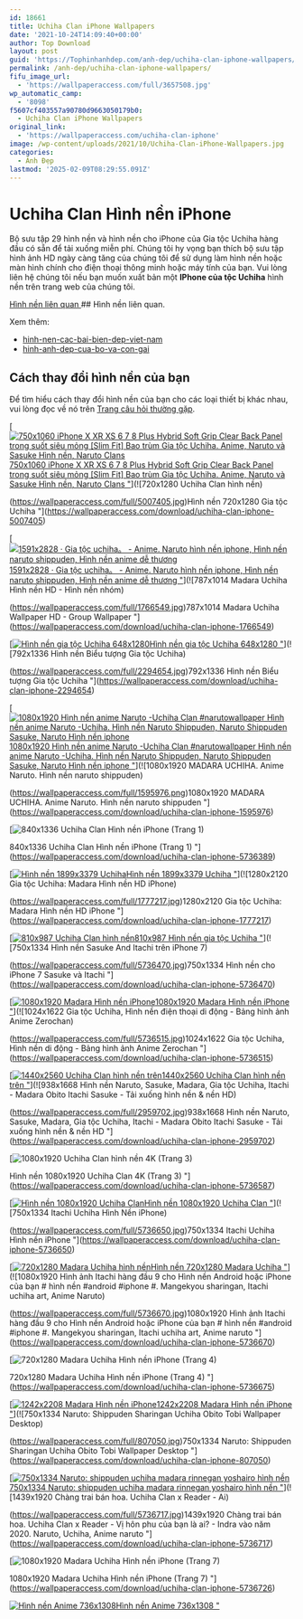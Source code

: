 ```yaml
---
id: 18661
title: Uchiha Clan iPhone Wallpapers
date: '2021-10-24T14:09:40+00:00'
author: Top Download
layout: post
guid: 'https://Tophinhanhdep.com/anh-dep/uchiha-clan-iphone-wallpapers/'
permalink: /anh-dep/uchiha-clan-iphone-wallpapers/
fifu_image_url:
  - 'https://wallpaperaccess.com/full/3657508.jpg'
wp_automatic_camp:
  - '8098'
f5607cf403557a90780d9663050179b0:
  - Uchiha Clan iPhone Wallpapers
original_link:
  - 'https://wallpaperaccess.com/uchiha-clan-iphone'
image: /wp-content/uploads/2021/10/Uchiha-Clan-iPhone-Wallpapers.jpg
categories:
  - Ảnh Đẹp
lastmod: '2025-02-09T08:29:55.091Z'
---
```

# Uchiha Clan Hình nền iPhone

Bộ sưu tập 29 hình nền và hình nền cho iPhone của Gia tộc Uchiha hàng đầu có sẵn để tải xuống miễn phí. Chúng tôi hy vọng bạn thích bộ sưu tập hình ảnh HD ngày càng tăng của chúng tôi để sử dụng làm hình nền hoặc màn hình chính cho điện thoại thông minh hoặc máy tính của bạn. Vui lòng liên hệ chúng tôi nếu bạn muốn xuất bản một **IPhone của tộc Uchiha** hình nền trên trang web của chúng tôi.

[Hình nền liên quan ](#related) ## Hình nền liên quan.

   
 Xem thêm:

   
- [hinh-nen-cac-bai-bien-dep-viet-nam](https://tophinhanhdep.com/anh-dep/hinh-nen-cac-bai-bien-dep-viet-nam/)
- [hinh-anh-dep-cua-bo-va-con-gai](https://tophinhanhdep.com/hinh-anh-de-thuong/hinh-anh-dep-cua-bo-va-con-gai/)

## Cách thay đổi hình nền của bạn

Để tìm hiểu cách thay đổi hình nền của bạn cho các loại thiết bị khác nhau, vui lòng đọc về nó trên [Trang câu hỏi thường gặp](https://tophinhanhdep.com/faq/).

  
[[![750x1060 iPhone X XR XS 6 7 8 Plus Hybrid Soft Grip Clear Back Panel trong suốt siêu mỏng [Slim Fit] Bao trùm Gia tộc Uchiha.  Anime, Naruto và Sasuke Hình nền, Naruto Clans](https://wallpaperaccess.com/full/3657508.jpg)750x1060 iPhone X XR XS 6 7 8 Plus Hybrid Soft Grip Clear Back Panel trong suốt siêu mỏng \[Slim Fit\] Bao trùm Gia tộc Uchiha. Anime, Naruto và Sasuke Hình nền, Naruto Clans "](https://wallpaperaccess.com/download/uchiha-clan-iphone-3657508)](![720x1280 Uchiha Clan hình nền)

(https://wallpaperaccess.com/full/5007405.jpg)Hình nền 720x1280 Gia tộc Uchiha "](https://wallpaperaccess.com/download/uchiha-clan-iphone-5007405)

[[![1591x2828 · Gia tộc uchiha。 - Anime.  Naruto hình nền iphone, Hình nền naruto shippuden, Hình nền anime dễ thương](https://wallpaperaccess.com/full/5736342.jpg)1591x2828 · Gia tộc uchiha。 - Anime. Naruto hình nền iphone, Hình nền naruto shippuden, Hình nền anime dễ thương "](https://wallpaperaccess.com/download/uchiha-clan-iphone-5736342)](![787x1014 Madara Uchiha Hình nền HD - Hình nền nhóm)

(https://wallpaperaccess.com/full/1766549.jpg)787x1014 Madara Uchiha Wallpaper HD - Group Wallpaper "](https://wallpaperaccess.com/download/uchiha-clan-iphone-1766549)

[[![Hình nền gia tộc Uchiha 648x1280](https://wallpaperaccess.com/full/5736357.jpg)Hình nền gia tộc Uchiha 648x1280 "](https://wallpaperaccess.com/download/uchiha-clan-iphone-5736357)](![792x1336 Hình nền Biểu tượng Gia tộc Uchiha)

(https://wallpaperaccess.com/full/2294654.jpg)792x1336 Hình nền Biểu tượng Gia tộc Uchiha "](https://wallpaperaccess.com/download/uchiha-clan-iphone-2294654)

[[![1080x1920 Hình nền anime Naruto -Uchiha Clan #narutowallpaper Hình nền anime Naruto -Uchiha.  Hình nền Naruto Shippuden, Naruto Shippuden Sasuke, Naruto Hình nền iphone](https://wallpaperaccess.com/full/5736386.jpg)1080x1920 Hình nền anime Naruto -Uchiha Clan #narutowallpaper Hình nền anime Naruto -Uchiha. Hình nền Naruto Shippuden, Naruto Shippuden Sasuke, Naruto Hình nền iphone "](https://wallpaperaccess.com/download/uchiha-clan-iphone-5736386)](![1080x1920 MADARA UCHIHA.  Anime Naruto.  Hình nền naruto shippuden)

(https://wallpaperaccess.com/full/1595976.png)1080x1920 MADARA UCHIHA. Anime Naruto. Hình nền naruto shippuden "](https://wallpaperaccess.com/download/uchiha-clan-iphone-1595976)

[![840x1336 Uchiha Clan Hình nền iPhone (Trang 1)](https://wallpaperaccess.com/full/5736389.jpg)

840x1336 Uchiha Clan Hình nền iPhone (Trang 1) "](https://wallpaperaccess.com/download/uchiha-clan-iphone-5736389)

[[![Hình nền 1899x3379 Uchiha](https://wallpaperaccess.com/full/5736423.jpg)Hình nền 1899x3379 Uchiha "](https://wallpaperaccess.com/download/uchiha-clan-iphone-5736423)](![1280x2120 Gia tộc Uchiha: Madara Hình nền HD iPhone)

(https://wallpaperaccess.com/full/1777217.jpg)1280x2120 Gia tộc Uchiha: Madara Hình nền HD iPhone "](https://wallpaperaccess.com/download/uchiha-clan-iphone-1777217)

[[![810x987 Uchiha Clan hình nền](https://wallpaperaccess.com/full/5736463.jpg)810x987 Hình nền gia tộc Uchiha "](https://wallpaperaccess.com/download/uchiha-clan-iphone-5736463)](![750x1334 Hình nền Sasuke And Itachi trên iPhone 7)

(https://wallpaperaccess.com/full/5736470.jpg)750x1334 Hình nền cho iPhone 7 Sasuke và Itachi "](https://wallpaperaccess.com/download/uchiha-clan-iphone-5736470)

[[![1080x1920 Madara Hình nền iPhone](https://wallpaperaccess.com/full/5736494.jpg)1080x1920 Madara Hình nền iPhone "](https://wallpaperaccess.com/download/uchiha-clan-iphone-5736494)](![1024x1622 Gia tộc Uchiha, Hình nền điện thoại di động - Bảng hình ảnh Anime Zerochan)

(https://wallpaperaccess.com/full/5736515.jpg)1024x1622 Gia tộc Uchiha, Hình nền di động - Bảng hình ảnh Anime Zerochan "](https://wallpaperaccess.com/download/uchiha-clan-iphone-5736515)

[[![1440x2560 Uchiha Clan hình nền trên](https://wallpaperaccess.com/full/5736544.jpg)1440x2560 Uchiha Clan hình nền trên "](https://wallpaperaccess.com/download/uchiha-clan-iphone-5736544)](![938x1668 Hình nền Naruto, Sasuke, Madara, Gia tộc Uchiha, Itachi - Madara Obito Itachi Sasuke - Tải xuống hình nền & nền HD)

(https://wallpaperaccess.com/full/2959702.jpg)938x1668 Hình nền Naruto, Sasuke, Madara, Gia tộc Uchiha, Itachi - Madara Obito Itachi Sasuke - Tải xuống hình nền &amp; nền HD "](https://wallpaperaccess.com/download/uchiha-clan-iphone-2959702)

[![1080x1920 Uchiha Clan hình nền 4K (Trang 3)](https://wallpaperaccess.com/full/5736587.jpg)

Hình nền 1080x1920 Uchiha Clan 4K (Trang 3) "](https://wallpaperaccess.com/download/uchiha-clan-iphone-5736587)

[[![Hình nền 1080x1920 Uchiha Clan](https://wallpaperaccess.com/full/5736621.jpg)Hình nền 1080x1920 Uchiha Clan "](https://wallpaperaccess.com/download/uchiha-clan-iphone-5736621)](![750x1334 Itachi Uchiha Hình Nền iPhone)

(https://wallpaperaccess.com/full/5736650.jpg)750x1334 Itachi Uchiha Hình nền iPhone "](https://wallpaperaccess.com/download/uchiha-clan-iphone-5736650)

[[![720x1280 Madara Uchiha hình nền](https://wallpaperaccess.com/full/5736665.jpg)Hình nền 720x1280 Madara Uchiha "](https://wallpaperaccess.com/download/uchiha-clan-iphone-5736665)](![1080x1920 Hình ảnh Itachi hàng đầu 9 cho Hình nền Android hoặc iPhone của bạn # hình nền #android #iphone #.  Mangekyou sharingan, Itachi uchiha art, Anime Naruto)

(https://wallpaperaccess.com/full/5736670.jpg)1080x1920 Hình ảnh Itachi hàng đầu 9 cho Hình nền Android hoặc iPhone của bạn # hình nền #android #iphone #. Mangekyou sharingan, Itachi uchiha art, Anime naruto "](https://wallpaperaccess.com/download/uchiha-clan-iphone-5736670)

[![720x1280 Madara Uchiha Hình nền iPhone (Trang 4)](https://wallpaperaccess.com/full/5736675.jpg)

720x1280 Madara Uchiha Hình nền iPhone (Trang 4) "](https://wallpaperaccess.com/download/uchiha-clan-iphone-5736675)

[[![1242x2208 Madara Hình nền iPhone](https://wallpaperaccess.com/full/3283778.png)1242x2208 Madara Hình nền iPhone "](https://wallpaperaccess.com/download/uchiha-clan-iphone-3283778)](![750x1334 Naruto: Shippuden Sharingan Uchiha Obito Tobi Wallpaper Desktop)

(https://wallpaperaccess.com/full/807050.jpg)750x1334 Naruto: Shippuden Sharingan Uchiha Obito Tobi Wallpaper Desktop "](https://wallpaperaccess.com/download/uchiha-clan-iphone-807050)

[[![750x1334 Naruto: shippuden uchiha madara rinnegan yoshairo hình nền](https://wallpaperaccess.com/full/132767.jpg)750x1334 Naruto: shippuden uchiha madara rinnegan yoshairo hình nền "](https://wallpaperaccess.com/download/uchiha-clan-iphone-132767)](![1439x1920 Chàng trai bán hoa.  Uchiha Clan x Reader - Ai)

(https://wallpaperaccess.com/full/5736717.jpg)1439x1920 Chàng trai bán hoa. Uchiha Clan x Reader - Vị hôn phu của bạn là ai? - Indra vào năm 2020. Naruto, Uchiha, Anime naruto "](https://wallpaperaccess.com/download/uchiha-clan-iphone-5736717)

[![1080x1920 Madara Uchiha Hình nền iPhone (Trang 7)](https://wallpaperaccess.com/full/5736726.jpg)

1080x1920 Madara Uchiha Hình nền iPhone (Trang 7) "](https://wallpaperaccess.com/download/uchiha-clan-iphone-5736726)

[![Hình nền Anime 736x1308](https://wallpaperaccess.com/full/5736735.jpg)Hình nền Anime 736x1308 "](https://wallpaperaccess.com/download/uchiha-clan-iphone-5736735)
